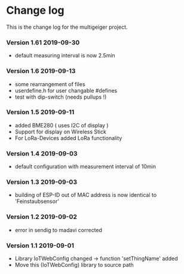 # Change log  
This is the change log for the multigeiger project.

### Version 1.61 2019-09-30
 * default measuring interval is now 2.5min 
  
### Version 1.6 2019-09-13 
 * some rearrangement of files
 * userdefine.h for user changable #defines
 * test with dip-switch (needs pullups !)
 
### Version 1.5 2019-09-11 
* added BME280 ( uses I2C of display )
* Support for display on Wireless Stick
* For LoRa-Devices added LoRa functionality      

### Version 1.4 2019-09-03
 * default configuration with measurement interval of 10min

### Version 1.3 2019-09-03
 * building of ESP-ID out of MAC address is now identical to 'Feinstaubsensor'

### Version 1.2 2019-09-02
 * error in sendig to madavi corrected

### Version 1.1 2019-09-01
 * Library IoTWebConfig changed -> function 'setThingName' added
 * Move this (IoTWebConfig) library to source path